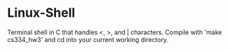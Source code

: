 # Linux-Shell
Terminal shell in C that handles <, >, and | characters.
Compile with 'make cs334_hw3' and cd into your current working directory.
